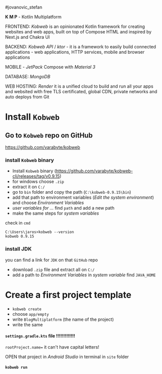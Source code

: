 #jovanovic_stefan

**K M P** - Kotlin Multiplatform


FRONTEND: *Kobweb* is an opinionated Kotlin framework for creating websites and web apps, built on top of Compose HTML and inspired by Next.js and Chakra UI

BACKEND: *Kobweb API* / *ktor* - it is a framework to easily build connected applications - web applications, HTTP services, mobile and browser applications

MOBILE - *JetPack* Compose with *Material 3*

DATABASE: *MongoDB*

WEB HOSTING: *Render* it is a unified cloud to build and run all your apps and websited with free TLS certificated, global CDN, private networks and auto deploys from Git


# Install `Kobweb`

## Go to `Kobweb` repo on GitHub
https://github.com/varabyte/kobweb

### install `Kobweb` binary
- Install `Kobweb` binary (https://github.com/varabyte/kobweb-cli/releases/tag/v0.9.15)
- for windows choose `.zip`
- extract it on `C:/` 
- go to `bin` folder and copy the path (`C:\kobweb-0.9.15\bin`)
- add that path to environment variables (*Edit the system environment*) and choose *Environment Variables*
- *user variables for ...* find `path` and add a new path
- make the same steps for *system variables*

check in `cmd`
```
C:\Users\jaros>kobweb --version
kobweb 0.9.15
```

### install JDK
you can find a link for `JDK` on that `GitHub` repo
- download `.zip` file and extract all on `C:/`
- add a path to *Environment Variables* in *system variable* find `JAVA_HOME`




# Create a first project template
- `kobweb create`
- choose `app/empty`
- write `BlogMultiplatform` (the name of the project)
- write the same

#### `settings.gradle.kts`  file !!!!!!!!!!!!!
`rootProject.name=` it can't have capital letters!

OPEN that project in *Android Studio*
in terminal in `site` folder 
#### `kobweb run`


















